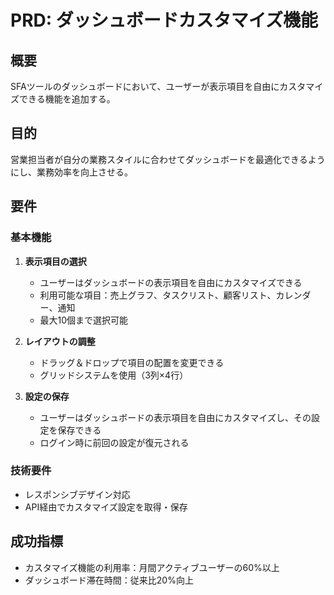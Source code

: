 # PRD: ダッシュボードカスタマイズ機能

## 概要

SFAツールのダッシュボードにおいて、ユーザーが表示項目を自由にカスタマイズできる機能を追加する。

## 目的

営業担当者が自分の業務スタイルに合わせてダッシュボードを最適化できるようにし、業務効率を向上させる。

## 要件

### 基本機能

1. **表示項目の選択**
   - ユーザーはダッシュボードの表示項目を自由にカスタマイズできる
   - 利用可能な項目：売上グラフ、タスクリスト、顧客リスト、カレンダー、通知
   - 最大10個まで選択可能

2. **レイアウトの調整**
   - ドラッグ＆ドロップで項目の配置を変更できる
   - グリッドシステムを使用（3列×4行）

3. **設定の保存**
   - ユーザーはダッシュボードの表示項目を自由にカスタマイズし、その設定を保存できる
   - ログイン時に前回の設定が復元される

### 技術要件

- レスポンシブデザイン対応
- API経由でカスタマイズ設定を取得・保存

## 成功指標

- カスタマイズ機能の利用率：月間アクティブユーザーの60%以上
- ダッシュボード滞在時間：従来比20%向上